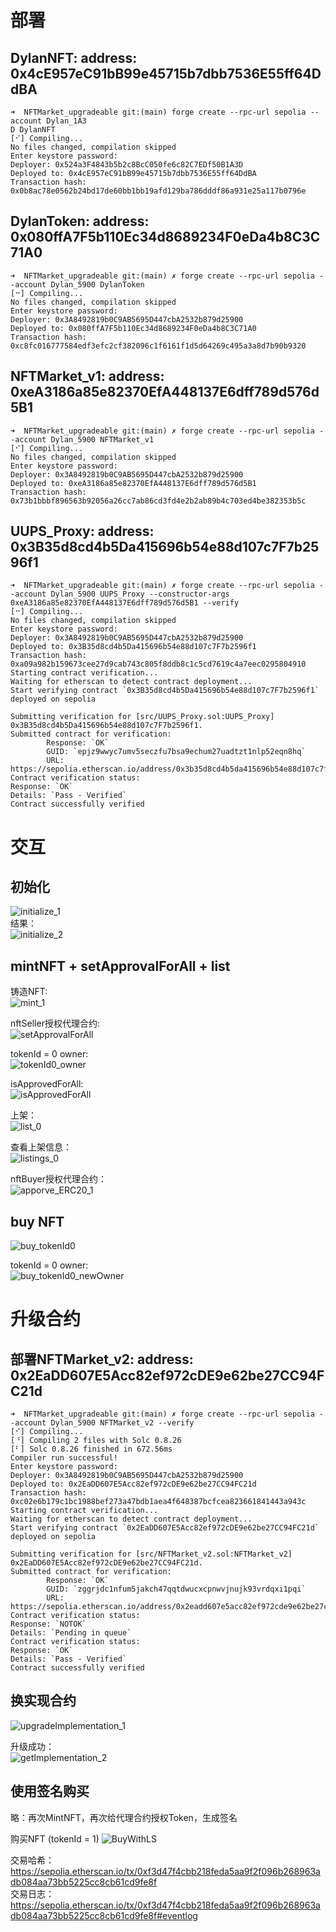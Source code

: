 # 部署
## DylanNFT: address: 0x4cE957eC91bB99e45715b7dbb7536E55ff64DdBA
```shell
➜  NFTMarket_upgradeable git:(main) forge create --rpc-url sepolia --account Dylan_1A3
D DylanNFT           
[⠊] Compiling...
No files changed, compilation skipped
Enter keystore password:
Deployer: 0x524a3F4843b5b2c8BcC050fe6c82C7EDf50B1A3D
Deployed to: 0x4cE957eC91bB99e45715b7dbb7536E55ff64DdBA
Transaction hash: 0x0b8ac78e0562b24bd17de60bb1bb19afd129ba786dddf86a931e25a117b0796e
```

## DylanToken: address: 0x080ffA7F5b110Ec34d8689234F0eDa4b8C3C71A0
```shell
➜  NFTMarket_upgradeable git:(main) ✗ forge create --rpc-url sepolia --account Dylan_5900 DylanToken               
[⠒] Compiling...
No files changed, compilation skipped
Enter keystore password:
Deployer: 0x3A8492819b0C9AB5695D447cbA2532b879d25900
Deployed to: 0x080ffA7F5b110Ec34d8689234F0eDa4b8C3C71A0
Transaction hash: 0xc8fc016777584edf3efc2cf382096c1f6161f1d5d64269c495a3a8d7b90b9320
```

## NFTMarket_v1: address: 0xeA3186a85e82370EfA448137E6dff789d576d5B1
```shell
➜  NFTMarket_upgradeable git:(main) ✗ forge create --rpc-url sepolia --account Dylan_5900 NFTMarket_v1
[⠊] Compiling...
No files changed, compilation skipped
Enter keystore password:
Deployer: 0x3A8492819b0C9AB5695D447cbA2532b879d25900
Deployed to: 0xeA3186a85e82370EfA448137E6dff789d576d5B1
Transaction hash: 0x73b1bbbf896563b92056a26cc7ab86cd3fd4e2b2ab89b4c703ed4be382353b5c
```

## UUPS_Proxy: address: 0x3B35d8cd4b5Da415696b54e88d107c7F7b2596f1
```shell
➜  NFTMarket_upgradeable git:(main) ✗ forge create --rpc-url sepolia --account Dylan_5900 UUPS_Proxy --constructor-args 0xeA3186a85e82370EfA448137E6dff789d576d5B1 --verify       
[⠒] Compiling...
No files changed, compilation skipped
Enter keystore password:
Deployer: 0x3A8492819b0C9AB5695D447cbA2532b879d25900
Deployed to: 0x3B35d8cd4b5Da415696b54e88d107c7F7b2596f1
Transaction hash: 0xa09a982b159673cee27d9cab743c805f8ddb8c1c5cd7619c4a7eec0295804910
Starting contract verification...
Waiting for etherscan to detect contract deployment...
Start verifying contract `0x3B35d8cd4b5Da415696b54e88d107c7F7b2596f1` deployed on sepolia

Submitting verification for [src/UUPS_Proxy.sol:UUPS_Proxy] 0x3B35d8cd4b5Da415696b54e88d107c7F7b2596f1.
Submitted contract for verification:
        Response: `OK`
        GUID: `epjz9wwyc7umv5seczfu7bsa9echum27uadtzt1nlp52eqn8hq`
        URL: https://sepolia.etherscan.io/address/0x3b35d8cd4b5da415696b54e88d107c7f7b2596f1
Contract verification status:
Response: `OK`
Details: `Pass - Verified`
Contract successfully verified
```

# 交互
## 初始化
![initialize_1](./img/initialize_1.png)  
结果：  
![initialize_2](./img/initialize_2.png)  

## mintNFT + setApprovalForAll + list
铸造NFT:  
![mint_1](./img/mint_1.png)  

nftSeller授权代理合约:  
![setApprovalForAll](./img/setApprovalForAll.png)  

tokenId = 0 owner:  
![tokenId0_owner](./img/tokenId0_owner.png)  

isApprovedForAll:  
![isApprovedForAll](./img/isApprovedForAll.png)  

上架：  
![list_0](./img/list_0.png)  

查看上架信息：  
![listings_0](./img/listings_0.png)  

nftBuyer授权代理合约：  
![apporve_ERC20_1](./img/apporve_ERC20_1.png)  

## buy NFT
![buy_tokenId0](./img/buy_tokenId0.png)  

tokenId = 0 owner:  
![buy_tokenId0_newOwner](./img/buy_tokenId0_newOwner.png)  

# 升级合约
## 部署NFTMarket_v2: address: 0x2EaDD607E5Acc82ef972cDE9e62be27CC94FC21d
```shell
➜  NFTMarket_upgradeable git:(main) ✗ forge create --rpc-url sepolia --account Dylan_5900 NFTMarket_v2 --verify
[⠊] Compiling...
[⠘] Compiling 2 files with Solc 0.8.26
[⠃] Solc 0.8.26 finished in 672.56ms
Compiler run successful!
Enter keystore password:
Deployer: 0x3A8492819b0C9AB5695D447cbA2532b879d25900
Deployed to: 0x2EaDD607E5Acc82ef972cDE9e62be27CC94FC21d
Transaction hash: 0xc02e6b179c1bc1988bef273a47bdb1aea4f648387bcfcea823661841443a943c
Starting contract verification...
Waiting for etherscan to detect contract deployment...
Start verifying contract `0x2EaDD607E5Acc82ef972cDE9e62be27CC94FC21d` deployed on sepolia

Submitting verification for [src/NFTMarket_v2.sol:NFTMarket_v2] 0x2EaDD607E5Acc82ef972cDE9e62be27CC94FC21d.
Submitted contract for verification:
        Response: `OK`
        GUID: `zggrjdc1nfum5jakch47qqtdwucxcpnwvjnujk93vrdqxi1pqi`
        URL: https://sepolia.etherscan.io/address/0x2eadd607e5acc82ef972cde9e62be27cc94fc21d
Contract verification status:
Response: `NOTOK`
Details: `Pending in queue`
Contract verification status:
Response: `OK`
Details: `Pass - Verified`
Contract successfully verified
```

## 换实现合约
![upgradeImplementation_1](./img/upgradeImplementation_1.png)  

升级成功：  
![getImplementation_2](./img/getImplementation_2.png)


## 使用签名购买
略：再次MintNFT，再次给代理合约授权Token，生成签名  

购买NFT (tokenId = 1)
![BuyWithLS](./img/BuyWithLS.png)  

交易哈希：https://sepolia.etherscan.io/tx/0xf3d47f4cbb218feda5aa9f2f096b268963adb084aa73bb5225cc8cb61cd9fe8f  
交易日志：https://sepolia.etherscan.io/tx/0xf3d47f4cbb218feda5aa9f2f096b268963adb084aa73bb5225cc8cb61cd9fe8f#eventlog